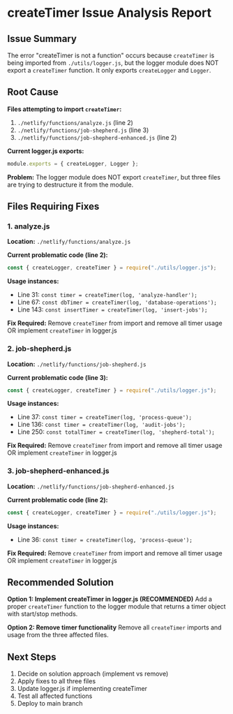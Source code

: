 # createTimer Issue Analysis Report

## Issue Summary
The error "createTimer is not a function" occurs because `createTimer` is being imported from `./utils/logger.js`, but the logger module does NOT export a `createTimer` function. It only exports `createLogger` and `Logger`.

## Root Cause
**Files attempting to import `createTimer`:**
1. `./netlify/functions/analyze.js` (line 2)
2. `./netlify/functions/job-shepherd.js` (line 3)
3. `./netlify/functions/job-shepherd-enhanced.js` (line 2)

**Current logger.js exports:**
```javascript
module.exports = { createLogger, Logger };
```

**Problem:** The logger module does NOT export `createTimer`, but three files are trying to destructure it from the module.

## Files Requiring Fixes

### 1. analyze.js
**Location:** `./netlify/functions/analyze.js`

**Current problematic code (line 2):**
```javascript
const { createLogger, createTimer } = require("./utils/logger.js");
```

**Usage instances:**
- Line 31: `const timer = createTimer(log, 'analyze-handler');`
- Line 67: `const dbTimer = createTimer(log, 'database-operations');`
- Line 143: `const insertTimer = createTimer(log, 'insert-jobs');`

**Fix Required:** Remove `createTimer` from import and remove all timer usage OR implement `createTimer` in logger.js

### 2. job-shepherd.js
**Location:** `./netlify/functions/job-shepherd.js`

**Current problematic code (line 3):**
```javascript
const { createLogger, createTimer } = require("./utils/logger.js");
```

**Usage instances:**
- Line 37: `const timer = createTimer(log, 'process-queue');`
- Line 136: `const timer = createTimer(log, 'audit-jobs');`
- Line 250: `const totalTimer = createTimer(log, 'shepherd-total');`

**Fix Required:** Remove `createTimer` from import and remove all timer usage OR implement `createTimer` in logger.js

### 3. job-shepherd-enhanced.js
**Location:** `./netlify/functions/job-shepherd-enhanced.js`

**Current problematic code (line 2):**
```javascript
const { createLogger, createTimer } = require("./utils/logger.js");
```

**Usage instances:**
- Line 36: `const timer = createTimer(log, 'process-queue');`

**Fix Required:** Remove `createTimer` from import and remove all timer usage OR implement `createTimer` in logger.js

## Recommended Solution

**Option 1: Implement createTimer in logger.js (RECOMMENDED)**
Add a proper `createTimer` function to the logger module that returns a timer object with start/stop methods.

**Option 2: Remove timer functionality**
Remove all `createTimer` imports and usage from the three affected files.

## Next Steps
1. Decide on solution approach (implement vs remove)
2. Apply fixes to all three files
3. Update logger.js if implementing createTimer
4. Test all affected functions
5. Deploy to main branch